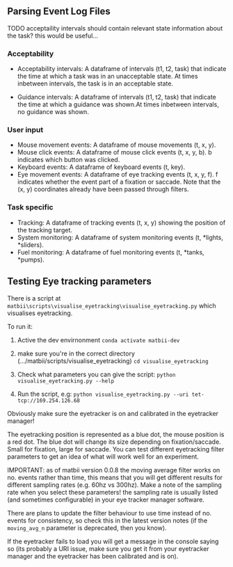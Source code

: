 
## Parsing Event Log Files

TODO acceptaility intervals should contain relevant state information about the task? this would be useful...

### Acceptability

- Acceptability intervals: A dataframe of intervals (t1, t2, task) that indicate the time at which a task was in an unacceptable state. At times inbetween intervals, the task is in an acceptable state.

- Guidance intervals: A dataframe of intervals (t1, t2, task) that indicate the time at which a guidance was shown.At times inbetween intervals, no guidance was shown.

### User input 

- Mouse movement events: A dataframe of mouse movements (t, x, y).
- Mouse click events: A dataframe of mouse click events (t, x, y, b). b indicates which button was clicked.
- Keyboard events: A dataframe of keyboard events (t, key).
- Eye movement events: A dataframe of eye tracking events (t, x, y, f). f indicates whether the event part of a fixation or saccade. Note that the (x, y) coordinates already have been passed through filters.

### Task specific 

- Tracking: A dataframe of tracking events (t, x, y) showing the position of the tracking target.
- System monitoring: A dataframe of system monitoring events (t, *lights, *sliders).
- Fuel monitoring: A dataframe of fuel monitoring events (t, *tanks, *pumps).





## Testing Eye tracking parameters

There is a script at `matbii\scripts\visualise_eyetracking\visualise_eyetracking.py` which visualises eyetracking.

To run it:

1. Active the dev envirnonment
```conda activate matbii-dev```

2. make sure you're in the correct directory (.../matbii/scripts/visualise_eyetracking)
```cd visualise_eyetracking```

3. Check what parameters you can give the script:
```python visualise_eyetracking.py --help```

4. Run the script, e.g:
```python visualise_eyetracking.py --uri tet-tcp://169.254.126.68```

Obviously make sure the eyetracker is on and calibrated in the eyetracker manager!

The eyetracking position is represented as a blue dot, the mouse position is a red dot. 
The blue dot will change its size depending on fixation/saccade. Small for fixation, large for saccade.
You can test different eyetracking filter parameters to get an idea of what will work well for an experiment.

IMPORTANT: as of matbii version 0.0.8 the moving average filter works on no. events rather than time, this means that you will get different results for different sampling rates (e.g. 60hz vs 300hz). Make a note of the sampling rate when you select these parameters! the sampling rate is usually listed (and sometimes configurable) in your eye tracker manager software.

There are plans to update the filter behaviour to use time instead of no. events for consistency, so check this in the latest version notes (if the `moving_avg_n` parameter is deprecated, then you know).

If the eyetracker fails to load you will get a message in the console saying so (its probably a URI issue, make sure you get it from your eyetracker manager and the eyetracker has been calibrated and is on).
